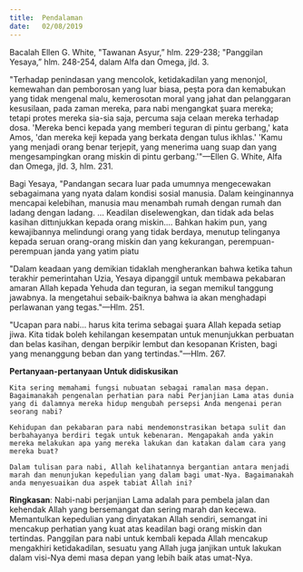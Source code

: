 ```yaml
---
title:  Pendalaman
date:   02/08/2019
---
```


Bacalah Ellen G. White, "Tawanan Asyur,” hlm. 229-238; "Panggilan Yesaya,” hlm. 248-254, dalam Alfa dan Omega, jld. 3.

"Terhadap penindasan yang mencolok, ketidakadilan yang menonjol, kemewahan dan pemborosan yang luar biasa, peşta pora dan kemabukan yang tidak mengenal malu, kemerosotan moral yang jahat dan pelanggaran kesusilaan, pada zaman mereka, para nabi mengangkat şuara mereka; tetapi protes mereka sia-sia saja, percuma saja celaan mereka terhadap dosa. 'Mereka benci kepada yang memberi teguran di pintu gerbang,' kata Amos, 'dan mereka keji kepada yang berkata dengan tulus ikhlas.' 'Kamu yang menjadi orang benar terjepit, yang menerima uang suap dan yang mengesampingkan orang miskin di pintu gerbang.'"—Ellen G. White, Alfa dan Omega, jld. 3, hlm. 231.

Bagi Yesaya, "Pandangan secara luar pada umumnya mengecewakan sebagaimana yang nyata dalam kondisi sosial manusia. Dalam keinginannya mencapai kelebihan, manusia mau menambah rumah dengan rumah dan ladang dengan ladang. ... Keadilan diselewengkan, dan tidak ada belas kasihan dittınjukkan kepada orang miskin.... Bahkan hakim pun, yang kewajibannya melindungi orang yang tidak berdaya, menutup telinganya kepada seruan orang-orang miskin dan yang kekurangan, perempuan-perempuan janda yang yatim piatu

"Dalam keadaan yang demikian tidaklah mengherankan bahwa ketika tahun terakhir pemerintahan Uzia, Yesaya dipanggil untuk membawa pekabaran amaran Allah kepada Yehuda dan teguran, ia segan memikul tanggung jawabnya. la mengetahui sebaik-baiknya bahwa ia akan menghadapi perlawanan yang tegas."—Hlm. 251.

"Ucapan para nabi... harus kita terima sebagai şuara Allah kepada setiap jiwa. Kita tidak boleh kehilangan kesempatan untuk menunjukkan perbuatan dan belas kasihan, dengan berpikir lembut dan kesopanan Kristen, bagi yang menanggung beban dan yang tertindas."—Hlm. 267.

**Pertanyaan-pertanyaan Untuk didiskusikan**

`Kita sering memahami fungsi nubuatan sebagai ramalan masa depan. Bagaimanakah pengenalan perhatian para nabi Perjanjian Lama atas dunia yang di dalamnya mereka hidup mengubah persepsi Anda mengenai peran seorang nabi?`

`Kehidupan dan pekabaran para nabi mendemonstrasikan betapa sulit dan berbahayanya berdiri tegak untuk kebenaran. Mengapakah anda yakin mereka melakukan apa yang mereka lakukan dan katakan dalam cara yang mereka buat?`

`Dalam tulisan para nabi, Allah kelihatannya bergantian antara menjadi marah dan menunjukan kepedulian yang dalam bagi umat-Nya. Bagaimanakah anda menyesuaikan dua aspek tabiat Allah ini?`

**Ringkasan**: Nabi-nabi perjanjian Lama adalah para pembela jalan dan kehendak Allah yang bersemangat dan sering marah dan kecewa. Memantulkan kepedulian yang dinyatakan Allah sendiri, semangat ini mencakup perhatian yang kuat atas keadilan bagi orang miskin dan tertindas. Panggilan para nabi untuk kembali kepada Allah mencakup mengakhiri ketidakadilan, sesuatu yang Allah juga janjikan untuk lakukan dalam visi-Nya demi masa depan yang lebih baik atas umat-Nya.